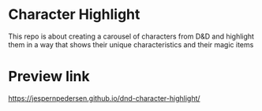 # Character Highlight
This repo is about creating a carousel of characters from D&D and highlight them in a way that shows their unique characteristics and their magic items

# Preview link
https://jespernpedersen.github.io/dnd-character-highlight/
